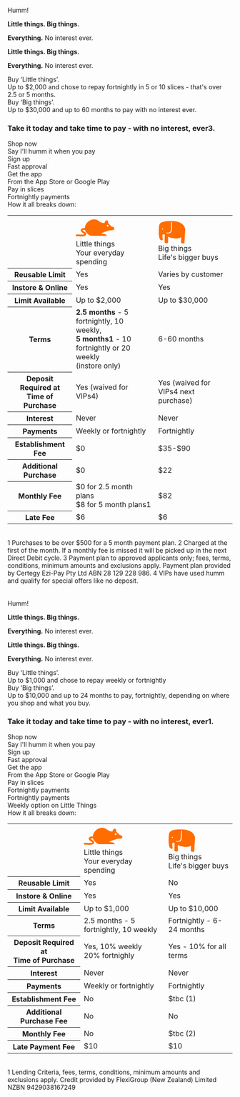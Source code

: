 <div id="humm-landing-content" style=display:%hide-in-nz%>
    <link href="https://fonts.googleapis.com/css?family=Montserrat:200,400,500,700" rel="stylesheet">
    <link rel="stylesheet" href="https://widgets.shophumm.com.au/content/html/landing-page/styles/landing.css">
    <div class="humm-header-background">
        <div class="humm-branding-area">
            <img class="humm-logo" src="https://widgets.shophumm.com.au/content/images/bird-humm.svg" alt="">
            <img class="humm-header"
                 src="https://widgets.shophumm.com.au/content/html/landing-page/images/humm-header.png" alt="">
            <div class="humm-text">
                <div class="humm-title">Humm!</div>
                <p class="humm-wide-only">
                    <strong>Little things. Big things.</strong>
                </p>
                <p class="humm-wide-only">
                    <strong>Everything.</strong> <span class="humm-font-light">No interest ever.</span>
                </p>
                <p class="humm-narrow-only">
                    <strong>Little things. Big things.</strong>
                </p>
                <p class="humm-narrow-only">
                    <strong>Everything.</strong> <span class="humm-font-light">No interest ever.</span>
                </p>
            </div>
        </div>
    </div>
    <div class="humm-orange-bg">
        <div class="humm-width-limit humm-little-big">
            <div class="humm-card humm-little-things">
                <img class="humm-icon-little" src="https://widgets.shophumm.com.au/content/images/little-things.svg"
                     alt="">
                <div class="humm-title">
                    Buy ‘Little things’.
                </div>
                <div class="humm-content">
                    Up to $2,000 and chose to repay fortnightly in 5 or 10 slices - that's over 2.5 or 5 months.
                </div>
            </div>
            <div class="humm-card humm-big-things">
                <img class="humm-icon-big" src="https://widgets.shophumm.com.au/content/images/big-things.svg" alt="">
                <div class="humm-title">
                    Buy ‘Big things’.
                </div>
                <div class="humm-content">
                    Up to $30,000 and up to 60 months to pay with no interest ever.
                </div>
            </div>
        </div>
    </div>
    <div class="humm-center-block humm-intro">
        <div class="humm-width-limit humm-text-center">
            <h3>
                Take it today and take time to pay - with no interest, ever<span class="humm-small-number">3</span>.
            </h3>
        </div>
    </div>
    <div class="humm-gray-bg">
        <div class="humm-width-limit">
            <div class="humm-main">
                <div class="humm-card">
                    <img src="https://widgets.shophumm.com.au/content/images/icon-cart.svg" alt="">
                    <div class="humm-title">
                        Shop now
                    </div>
                    <div class="humm-small">Say I'll humm it when you pay</div>
                </div>
                <div class="humm-card">
                    <img src="https://widgets.shophumm.com.au/content/images/icon-signup.svg" alt="">
                    <div class="humm-title">
                        Sign up
                    </div>
                    <div class="humm-small">Fast approval</div>
                </div>
                <div class="humm-card">
                    <img src="https://widgets.shophumm.com.au/content/images/icon-app.svg" alt="">
                    <div class="humm-title">
                        Get the app
                    </div>
                    <div class="humm-small">From the App Store or Google Play</div>
                </div>
                <div class="humm-card">
                    <img src="https://widgets.shophumm.com.au/content/images/icon-calendar-2.svg" alt="">
                    <div class="humm-title">
                        Pay in slices
                    </div>
                    <div class="humm-small">Fortnightly payments</div>
                </div>
            </div>
            <div class="humm-break-down">
                <div class="humm-title humm-text-center">How it all breaks down:</div>
                <table class="humm-break-down-table">
                    <tr>
                        <th></th>
                        <td>
                            <svg width="87" height="51" viewBox="0 0 87 39" fill="none"
                                xmlns="http://www.w3.org/2000/svg">
                                <path
                                    d="M71.2779 12.502C70.1617 12.502 69.2758 13.4259 69.2758 14.5453C69.2758 15.6824 70.1794 16.5886 71.2779 16.5886C72.3941 16.5886 73.28 15.6646 73.28 14.5453C73.28 13.4259 72.3764 12.502 71.2779 12.502ZM41.1757 0.224609C51.257 0.224609 54.2159 9.42822 64.2618 8.41547C66.2638 -0.788143 74.6266 2.25011 72.2878 8.41547C77.3019 13.5325 80.3139 16.6063 81.3238 16.6063C83.3259 16.6063 86.3379 18.6496 86.3379 21.7234C86.3379 24.7972 79.3217 24.7972 75.2998 24.7972C67.8407 27.2847 59.1591 30.1808 56.2357 31.9575C66.2638 32.9525 69.2758 33.983 69.2758 37.0568H35.1517C29.7656 37.0568 22.0053 29.701 20.4107 23.7667C18.6212 23.8733 15.1663 23.7311 15.0777 24.7972C15.1131 25.5434 17.1684 26.5384 18.1428 27.1603C19.1527 27.7999 20.2158 28.4573 21.1548 29.2924C22.0939 30.1275 23.1038 31.3001 23.1038 32.9703C23.1038 34.1252 22.6077 35.2623 21.8812 36.0085C19.4539 38.1406 15.8927 38.3716 13.1287 38.4605C8.68163 38.5848 3.7207 38.0696 2.03752 38.0696C0.974468 38.0873 0 37.1101 0 36.0263C0 34.9425 0.974468 33.9653 2.03752 33.983C4.37625 33.983 8.94739 34.4805 13.0047 34.3739C15.1131 34.1252 19.0287 34.4983 19.0819 33.0058C19.0641 31.922 17.0266 31.2824 16.0167 30.6427C15.0068 30.0031 13.9438 29.3102 13.0047 28.4751C12.0657 27.64 11.0558 26.4673 11.0558 24.7972C11.0558 23.6956 11.3747 22.5407 12.0834 21.7056C14.245 19.538 17.6822 19.6979 20.1804 19.6979C21.2611 7.58039 31.6614 0.224609 41.1757 0.224609Z"
                                    fill="#FF6C00" />
                            </svg>
                            <br>
                            <span class="humm-extra-bold">Little things</span>
                            <br>
                            Your everyday spending
                        </td>
                        <td>
                            <svg width="61" height="51" viewBox="0 0 61 51" fill="none"
                                xmlns="http://www.w3.org/2000/svg">
                                <path
                                    d="M17.5317 27.6007V26.083C28.4858 26.083 28.4858 26.083 28.4858 2.74562H30.4627C30.4503 27.6256 30.4503 27.6007 17.5317 27.6007ZM9.33788 19.0047C8.61672 19.0047 8.01991 18.42 8.01991 17.6985C8.01991 16.977 8.60429 16.3923 9.33788 16.3923C10.059 16.3923 10.6558 16.977 10.6558 17.6985C10.6558 18.4324 10.0715 19.0047 9.33788 19.0047ZM28.6971 0.120783C21.697 0.182983 3.40701 -0.750016 1.76576 10.2842C1.10677 14.688 -0.85775 36.3211 4.50117 42.367C5.38396 43.3622 9.30058 43.5736 9.86009 42.367C10.2455 41.5335 7.70906 32.4647 9.86009 30.3375C10.6558 29.5538 13.6524 29.4667 14.3487 30.3375C14.3487 34.6542 13.3415 47.6042 14.3487 48.5994C15.6169 49.8558 20.7023 50.1793 21.5353 48.5994C22.1073 47.5047 21.5353 37.5029 21.5353 34.6417C25.4146 37.8637 46.3778 41.745 51.2021 36.1221C51.2021 38.8713 50.0582 47.8406 51.2021 48.9726C52.4704 50.229 58.3888 50.7515 58.3888 48.9726C58.3888 47.7286 60.1419 19.2286 60.1419 19.2286C60.1419 19.2286 59.7689 -0.140457 28.6971 0.120783Z"
                                    fill="#FF6C00" />
                            </svg>
                            <br>
                            <span class="humm-extra-bold">Big things</span>
                            <br>
                            Life's bigger buys
                        </td>
                    </tr>
                    <tr>
                        <th>Reusable Limit</th>
                        <td>Yes</td>
                        <td>Varies by customer</td>
                    </tr>
                    <tr>
                        <th>Instore & Online</th>
                        <td>Yes</td>
                        <td>Yes</td>
                    </tr>
                    <tr>
                        <th>Limit Available</th>
                        <td>Up to $2,000</td>
                        <td>Up to $30,000</td>
                    </tr>
                    <tr>
                        <th>Terms</th>
                        <td class="humm-small">
                            <strong>2.5 months</strong> - 5 fortnightly, 10 weekly,<br>
                            <strong>5 months<span class="humm-small-number">1</span></strong> - 10 fortnightly or 20 weekly<br>(instore only)
                        </td>
                        <td>6-60 months</td>
                    </tr>
                    <tr>
                        <th>Deposit Required at <br>Time of Purchase</th>
                        <td>Yes (waived for VIPs<span class="humm-small-number">4</span>)</td>
                        <td>Yes (waived for VIPs<span class="humm-small-number">4</span> next purchase)</td>
                    </tr>
                    <tr>
                        <th>Interest</th>
                        <td>Never</td>
                        <td>Never</td>
                    </tr>
                    <tr>
                        <th>Payments</th>
                        <td>Weekly or fortnightly</td>
                        <td>Fortnightly</td>
                    </tr>
                    <tr>
                        <th>Establishment Fee</th>
                        <td>$0</td>
                        <td>$35-$90</td>
                    </tr>
                    <tr>
                        <th>Additional Purchase</th>
                        <td>$0</td>
                        <td>$22</td>
                    </tr>
                    <tr>
                        <th>Monthly Fee</th>
                        <td class="humm-small">
                            $0 for 2.5 month plans<br>
                            $8 for 5 month plans<span class="humm-small-number">1</span>
                        </td>
                        <td>$8<span class="humm-small-number">2</span></td>
                    </tr>
                    <tr>
                        <th>Late Fee</th>
                        <td>$6</td>
                        <td>$6</td>
                    </tr>
                </table>
            </div>
        </div>
    </div>
	<br>
    <div class="humm-footer humm-width-limit">
        <div class="humm-text-center">
            <span class="humm-small-number">1</span> Purchases to be over $500 for a 5 month payment plan. <span class="humm-small-number">2</span> Charged at the first of the month. If a monthly fee is missed it will be picked up in the next Direct Debit cycle. <span class="humm-small-number">3</span> Payment plan to approved applicants only; fees, terms, conditions, minimum amounts and exclusions apply. Payment plan provided by Certegy Ezi-Pay Pty Ltd ABN 28 129 228 986. <span class="humm-small-number">4</span> VIPs have used humm and qualify for special offers like no deposit.
        </div>
    </div>
	<br>
</div>

<div id="humm-landing-content" style=display:%hide-in-au%>
    <link href="https://fonts.googleapis.com/css?family=Montserrat:200,400,500,700" rel="stylesheet">
    <link rel="stylesheet" href="https://widgets.shophumm.com.au/content/html/landing-page/styles/landing.css">
    <div class="humm-header-background">
        <div class="humm-branding-area">
            <img class="humm-logo" src="https://widgets.shophumm.com.au/content/images/bird-humm.svg" alt="">
            <img class="humm-header"
                 src="https://widgets.shophumm.com.au/content/html/landing-page/images/humm-header.png" alt="">
            <div class="humm-text">
                <div class="humm-title">Humm!</div>
                <p class="humm-wide-only">
                    <strong>Little things. Big things.</strong>
                </p>
                <p class="humm-wide-only">
                    <strong>Everything.</strong> <span class="humm-font-light">No interest ever.</span>
                </p>
                <p class="humm-narrow-only">
                    <strong>Little things. Big things.</strong>
                </p>
                <p class="humm-narrow-only">
                    <strong>Everything.</strong> <span class="humm-font-light">No interest ever.</span>
                </p>
            </div>
        </div>
    </div>
    <div class="humm-orange-bg">
        <div class="humm-width-limit humm-little-big">
            <div class="humm-card humm-little-things">
                <img class="humm-icon-little" src="https://widgets.shophumm.com.au/content/images/little-things.svg"
                     alt="">
                <div class="humm-title">
                    Buy ‘Little things’.
                </div>
                <div class="humm-content">
                    Up to $1,000 and chose to repay weekly or fortnightly
                </div>
            </div>
            <div class="humm-card humm-big-things">
                <img class="humm-icon-big" src="https://widgets.shophumm.com.au/content/images/big-things.svg" alt="">
                <div class="humm-title">
                    Buy ‘Big things’.
                </div>
                <div class="humm-content">
                    Up to $10,000 and up to 24 months to pay, fortnightly, depending on where you shop and what you buy.
                </div>
            </div>
        </div>
    </div>
    <div class="humm-center-block humm-intro">
        <div class="humm-width-limit humm-text-center">
            <h3>
                Take it today and take time to pay - with no interest, ever<span class="humm-small-number">1</span>.
            </h3>
        </div>
    </div>
    <div class="humm-gray-bg">
        <div class="humm-width-limit">
            <div class="humm-main">
                <div class="humm-card">
                    <img src="https://widgets.shophumm.com.au/content/images/icon-cart.svg" alt="">
                    <div class="humm-title">
                        Shop now
                    </div>
                    <div class="humm-small">Say I'll humm it when you pay</div>
                </div>
                <div class="humm-card">
                    <img src="https://widgets.shophumm.com.au/content/images/icon-signup.svg" alt="">
                    <div class="humm-title">
                        Sign up
                    </div>
                    <div class="humm-small">Fast approval</div>
                </div>
                <div class="humm-card">
                    <img src="https://widgets.shophumm.com.au/content/images/icon-app.svg" alt="">
                    <div class="humm-title">
                        Get the app
                    </div>
                    <div class="humm-small">From the App Store or Google Play</div>
                </div>
                <div class="humm-card">
                    <img src="https://widgets.shophumm.com.au/content/images/icon-calendar-2.svg" alt="">
                    <div class="humm-title">
                        Pay in slices
                    </div>
                    <div class="humm-small">Fortnightly payments<br>Fortnightly payments<br>Weekly option on Little Things</div>
                </div>
            </div>
            <div class="humm-break-down">
                <div class="humm-title humm-text-center">How it all breaks down:</div>
                <table class="humm-break-down-table">
                    <tr>
                        <th></th>
                        <td>
                            <svg width="87" height="51" viewBox="0 0 87 39" fill="none"
                                xmlns="http://www.w3.org/2000/svg">
                                <path
                                    d="M71.2779 12.502C70.1617 12.502 69.2758 13.4259 69.2758 14.5453C69.2758 15.6824 70.1794 16.5886 71.2779 16.5886C72.3941 16.5886 73.28 15.6646 73.28 14.5453C73.28 13.4259 72.3764 12.502 71.2779 12.502ZM41.1757 0.224609C51.257 0.224609 54.2159 9.42822 64.2618 8.41547C66.2638 -0.788143 74.6266 2.25011 72.2878 8.41547C77.3019 13.5325 80.3139 16.6063 81.3238 16.6063C83.3259 16.6063 86.3379 18.6496 86.3379 21.7234C86.3379 24.7972 79.3217 24.7972 75.2998 24.7972C67.8407 27.2847 59.1591 30.1808 56.2357 31.9575C66.2638 32.9525 69.2758 33.983 69.2758 37.0568H35.1517C29.7656 37.0568 22.0053 29.701 20.4107 23.7667C18.6212 23.8733 15.1663 23.7311 15.0777 24.7972C15.1131 25.5434 17.1684 26.5384 18.1428 27.1603C19.1527 27.7999 20.2158 28.4573 21.1548 29.2924C22.0939 30.1275 23.1038 31.3001 23.1038 32.9703C23.1038 34.1252 22.6077 35.2623 21.8812 36.0085C19.4539 38.1406 15.8927 38.3716 13.1287 38.4605C8.68163 38.5848 3.7207 38.0696 2.03752 38.0696C0.974468 38.0873 0 37.1101 0 36.0263C0 34.9425 0.974468 33.9653 2.03752 33.983C4.37625 33.983 8.94739 34.4805 13.0047 34.3739C15.1131 34.1252 19.0287 34.4983 19.0819 33.0058C19.0641 31.922 17.0266 31.2824 16.0167 30.6427C15.0068 30.0031 13.9438 29.3102 13.0047 28.4751C12.0657 27.64 11.0558 26.4673 11.0558 24.7972C11.0558 23.6956 11.3747 22.5407 12.0834 21.7056C14.245 19.538 17.6822 19.6979 20.1804 19.6979C21.2611 7.58039 31.6614 0.224609 41.1757 0.224609Z"
                                    fill="#FF6C00" />
                            </svg>
                            <br>
                            <span class="humm-extra-bold">Little things</span>
                            <br>
                            Your everyday spending
                        </td>
                        <td>
                            <svg width="61" height="51" viewBox="0 0 61 51" fill="none"
                                xmlns="http://www.w3.org/2000/svg">
                                <path
                                    d="M17.5317 27.6007V26.083C28.4858 26.083 28.4858 26.083 28.4858 2.74562H30.4627C30.4503 27.6256 30.4503 27.6007 17.5317 27.6007ZM9.33788 19.0047C8.61672 19.0047 8.01991 18.42 8.01991 17.6985C8.01991 16.977 8.60429 16.3923 9.33788 16.3923C10.059 16.3923 10.6558 16.977 10.6558 17.6985C10.6558 18.4324 10.0715 19.0047 9.33788 19.0047ZM28.6971 0.120783C21.697 0.182983 3.40701 -0.750016 1.76576 10.2842C1.10677 14.688 -0.85775 36.3211 4.50117 42.367C5.38396 43.3622 9.30058 43.5736 9.86009 42.367C10.2455 41.5335 7.70906 32.4647 9.86009 30.3375C10.6558 29.5538 13.6524 29.4667 14.3487 30.3375C14.3487 34.6542 13.3415 47.6042 14.3487 48.5994C15.6169 49.8558 20.7023 50.1793 21.5353 48.5994C22.1073 47.5047 21.5353 37.5029 21.5353 34.6417C25.4146 37.8637 46.3778 41.745 51.2021 36.1221C51.2021 38.8713 50.0582 47.8406 51.2021 48.9726C52.4704 50.229 58.3888 50.7515 58.3888 48.9726C58.3888 47.7286 60.1419 19.2286 60.1419 19.2286C60.1419 19.2286 59.7689 -0.140457 28.6971 0.120783Z"
                                    fill="#FF6C00" />
                            </svg>
                            <br>
                            <span class="humm-extra-bold">Big things</span>
                            <br>
                            Life's bigger buys
                        </td>
                    </tr>
                    <tr>
                        <th>Reusable Limit</th>
                        <td>Yes</td>
                        <td>No</td>
                    </tr>
                    <tr>
                        <th>Instore & Online</th>
                        <td>Yes</td>
                        <td>Yes</td>
                    </tr>
                    <tr>
                        <th>Limit Available</th>
                        <td>Up to $1,000</td>
                        <td>Up to $10,000</td>
                    </tr>
                    <tr>
                        <th>Terms</th>
                        <td>2.5 months - 5 fortnightly, 10 weekly</td>
                        <td>Fortnightly - 6-24 months</td>
                    </tr>
                    <tr>
                        <th>Deposit Required at <br>Time of Purchase</th>
                        <td>Yes, 10% weekly <br>20% fortnighly</td>
                        <td>Yes - 10% for all terms</td>
                    </tr>
                    <tr>
                        <th>Interest</th>
                        <td>Never</td>
                        <td>Never</td>
                    </tr>
                    <tr>
                        <th>Payments</th>
                        <td>Weekly or fortnightly</td>
                        <td>Fortnightly</td>
                    </tr>
                    <tr>
                        <th>Establishment Fee</th>
                        <td>No</td>
                        <td>$tbc (1)</td>
                    </tr>
                    <tr>
                        <th>Additional Purchase Fee</th>
                        <td>No</td>
                        <td>No</td>
                    </tr>
                    <tr>
                        <th>Monthly Fee</th>
                        <td>No</td>
                        <td>$tbc (2)</td>
                    </tr>
                    <tr>
                        <th>Late Payment Fee</th>
                        <td>$10</td>
                        <td>$10</td>
                    </tr>
                </table>
            </div>
        </div>
    </div>
	<br>
    <div class="humm-footer humm-width-limit">
        <div class="humm-text-center">
            <span class="humm-small-number">1</span> Lending Criteria, fees, terms, conditions, minimum amounts and exclusions apply. Credit provided by FlexiGroup (New Zealand) Limited NZBN 9429038167249
        </div>
    </div>
	<br>
</div>
